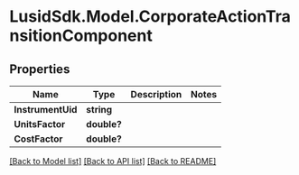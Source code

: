 # LusidSdk.Model.CorporateActionTransitionComponent
## Properties

Name | Type | Description | Notes
------------ | ------------- | ------------- | -------------
**InstrumentUid** | **string** |  | 
**UnitsFactor** | **double?** |  | 
**CostFactor** | **double?** |  | 

[[Back to Model list]](../README.md#documentation-for-models) [[Back to API list]](../README.md#documentation-for-api-endpoints) [[Back to README]](../README.md)

